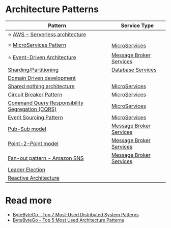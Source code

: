 # Architecture Patterns

| Pattern                                                                                                                           | Service Type                                      |
|-----------------------------------------------------------------------------------------------------------------------------------|---------------------------------------------------|
| :star: [AWS - Serverless architecture](../2_AWS/AWS-Serverless-Architecture.md)                                                   |                                                   |
| :star: [MicroServices Pattern](../5_MicroServices/3_DesignPatterns/Readme.md)                                                     | [MicroServices](../5_MicroServices/Readme.md)     |
| :star: [Event-Driven Architecture](../4_MessageBrokersEDA/EventDrivenArchitecture/Readme.md)                                      | [Message Broker Services](../4_MessageBrokersEDA) |
| [Sharding/Partitioning](../3_Databases/3_Scalability-Techniques/PartitioningSharding/Readme.md)                                   | [Database Services](../3_Databases/)              |
| [Domain Driven development](DevPatterns/DomainDrivenDevelopment.md)                                                               |                                                   |
| [Shared nothing architecture](SharedNothingArchitecture.md)                                                                       | [MicroServices](../5_MicroServices/Readme.md)     |
| [Circuit Breaker Pattern](RetryExponenialBackoff/CircuitBreaker.md)                                                               | [MicroServices](../5_MicroServices/Readme.md)     |
| [Command Query Responsibility Segregation (CQRS)](../5_MicroServices/3_DesignPatterns/CQRS.md)                                    | [MicroServices](../5_MicroServices/Readme.md)     |
| [Event Sourcing Pattern](../5_MicroServices/3_DesignPatterns/EventSourcing.md)                                                    | [MicroServices](../5_MicroServices/Readme.md)     |
| [Pub-Sub model](../4_MessageBrokersEDA/EventDrivenArchitecture/PubSubModel.md)                                                    | [Message Broker Services](../4_MessageBrokersEDA) |
| [Point-2-Point model](../4_MessageBrokersEDA/EventDrivenArchitecture/PointToPointModel.md)                                        | [Message Broker Services](../4_MessageBrokersEDA) |
| [Fan-out pattern - Amazon SNS](../2_AWS/4_MessageBrokerServices/AmazonSNS.md)                                                     | [Message Broker Services](../4_MessageBrokersEDA) |
| [Leader Election](../10_ClusterCoordination/Readme.md)                                                                            |                                                   |
| [Reactive Architecture](https://medium.com/big-data-cloud-computing-and-distributed-systems/reactive-architecture-i-5652f944f8fb) |                                                   |

# Read more
- [ByteByteGo - Top 7 Most-Used Distributed System Patterns](https://www.youtube.com/watch?v=nH4qjmP2KEE)
- [ByteByteGo - Top 5 Most Used Architecture Patterns](https://www.youtube.com/watch?v=f6zXyq4VPP8)